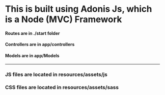 # This is built using Adonis Js, which is a Node (MVC) Framework

#### Routes are in ./start folder
#### Controllers are in app/controllers
#### Models are in app/Models
-------------------------------------------------------------------
### JS files are located in resources/assets/js
### CSS files are located in resources/assets/sass
